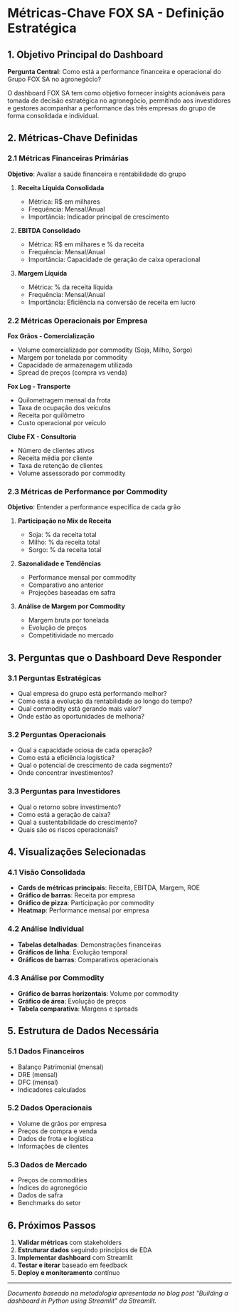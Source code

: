 # Métricas-Chave FOX SA - Definição Estratégica

## 1. Objetivo Principal do Dashboard

**Pergunta Central**: Como está a performance financeira e operacional do Grupo FOX SA no agronegócio?

O dashboard FOX SA tem como objetivo fornecer insights acionáveis para tomada de decisão estratégica no agronegócio, permitindo aos investidores e gestores acompanhar a performance das três empresas do grupo de forma consolidada e individual.

## 2. Métricas-Chave Definidas

### 2.1 Métricas Financeiras Primárias

**Objetivo**: Avaliar a saúde financeira e rentabilidade do grupo

1. **Receita Líquida Consolidada**
   - Métrica: R$ em milhares
   - Frequência: Mensal/Anual
   - Importância: Indicador principal de crescimento

2. **EBITDA Consolidado**
   - Métrica: R$ em milhares e % da receita
   - Frequência: Mensal/Anual
   - Importância: Capacidade de geração de caixa operacional

3. **Margem Líquida**
   - Métrica: % da receita líquida
   - Frequência: Mensal/Anual
   - Importância: Eficiência na conversão de receita em lucro

### 2.2 Métricas Operacionais por Empresa

**Fox Grãos - Comercialização**
- Volume comercializado por commodity (Soja, Milho, Sorgo)
- Margem por tonelada por commodity
- Capacidade de armazenagem utilizada
- Spread de preços (compra vs venda)

**Fox Log - Transporte**
- Quilometragem mensal da frota
- Taxa de ocupação dos veículos
- Receita por quilômetro
- Custo operacional por veículo

**Clube FX - Consultoria**
- Número de clientes ativos
- Receita média por cliente
- Taxa de retenção de clientes
- Volume assessorado por commodity

### 2.3 Métricas de Performance por Commodity

**Objetivo**: Entender a performance específica de cada grão

1. **Participação no Mix de Receita**
   - Soja: % da receita total
   - Milho: % da receita total
   - Sorgo: % da receita total

2. **Sazonalidade e Tendências**
   - Performance mensal por commodity
   - Comparativo ano anterior
   - Projeções baseadas em safra

3. **Análise de Margem por Commodity**
   - Margem bruta por tonelada
   - Evolução de preços
   - Competitividade no mercado

## 3. Perguntas que o Dashboard Deve Responder

### 3.1 Perguntas Estratégicas
- Qual empresa do grupo está performando melhor?
- Como está a evolução da rentabilidade ao longo do tempo?
- Qual commodity está gerando mais valor?
- Onde estão as oportunidades de melhoria?

### 3.2 Perguntas Operacionais
- Qual a capacidade ociosa de cada operação?
- Como está a eficiência logística?
- Qual o potencial de crescimento de cada segmento?
- Onde concentrar investimentos?

### 3.3 Perguntas para Investidores
- Qual o retorno sobre investimento?
- Como está a geração de caixa?
- Qual a sustentabilidade do crescimento?
- Quais são os riscos operacionais?

## 4. Visualizações Selecionadas

### 4.1 Visão Consolidada
- **Cards de métricas principais**: Receita, EBITDA, Margem, ROE
- **Gráfico de barras**: Receita por empresa
- **Gráfico de pizza**: Participação por commodity
- **Heatmap**: Performance mensal por empresa

### 4.2 Análise Individual
- **Tabelas detalhadas**: Demonstrações financeiras
- **Gráficos de linha**: Evolução temporal
- **Gráficos de barras**: Comparativos operacionais

### 4.3 Análise por Commodity
- **Gráfico de barras horizontais**: Volume por commodity
- **Gráfico de área**: Evolução de preços
- **Tabela comparativa**: Margens e spreads

## 5. Estrutura de Dados Necessária

### 5.1 Dados Financeiros
- Balanço Patrimonial (mensal)
- DRE (mensal)
- DFC (mensal)
- Indicadores calculados

### 5.2 Dados Operacionais
- Volume de grãos por empresa
- Preços de compra e venda
- Dados de frota e logística
- Informações de clientes

### 5.3 Dados de Mercado
- Preços de commodities
- Índices do agronegócio
- Dados de safra
- Benchmarks do setor

## 6. Próximos Passos

1. **Validar métricas** com stakeholders
2. **Estruturar dados** seguindo princípios de EDA
3. **Implementar dashboard** com Streamlit
4. **Testar e iterar** baseado em feedback
5. **Deploy e monitoramento** contínuo

---

*Documento baseado na metodologia apresentada no blog post "Building a dashboard in Python using Streamlit" da Streamlit.*

